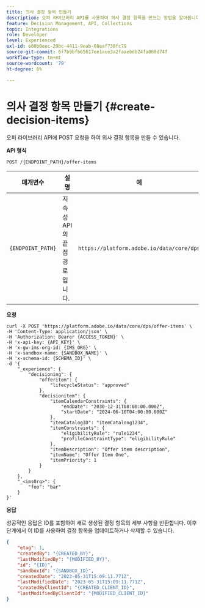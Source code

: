 ```yaml
---
title: 의사 결정 항목 만들기
description: 오퍼 라이브러리 API를 사용하여 의사 결정 항목을 만드는 방법을 알아봅니다.
feature: Decision Management, API, Collections
topic: Integrations
role: Developer
level: Experienced
exl-id: e60b0eec-29bc-4411-9eab-08eaf738fc79
source-git-commit: 6f7b9bfb65617ee1ace3a2faaebdb24fa068d74f
workflow-type: tm+mt
source-wordcount: '79'
ht-degree: 6%

---
```


# 의사 결정 항목 만들기 {#create-decision-items}

오퍼 라이브러리 API에 POST 요청을 하여 의사 결정 항목을 만들 수 있습니다.

**API 형식**

```http
POST /{ENDPOINT_PATH}/offer-items 
```

| 매개변수 | 설명 | 예 |
| --------- | ----------- | ------- |
| `{ENDPOINT_PATH}` | 지속성 API의 끝점 경로입니다. | `https://platform.adobe.io/data/core/dps` |

**요청**

```shell
curl -X POST 'https://platform.adobe.io/data/core/dps/offer-items' \
-H 'Content-Type: application/json' \
-H 'Authorization: Bearer {ACCESS_TOKEN}' \
-H 'x-api-key: {API_KEY}' \
-H 'x-gw-ims-org-id: {IMS_ORG}' \
-H 'x-sandbox-name: {SANDBOX_NAME}' \
-H 'x-schema-id: {SCHEMA_ID}' \
-d '{
    "_experience": {
        "decisioning": {
            "offeritem": {
                "lifecycleStatus": "approved"
            },
            "decisionitem": {
                "itemCalendarConstraints": {
                    "endDate": "2030-12-31T08:00:00.000Z",
                    "startDate": "2024-06-10T04:00:00.000Z"
                },
                "itemCatalogID": "itemCatalong1234",
                "itemConstraints": {
                    "eligibilityRule": "rule1234",
                    "profileConstraintType": "eligibilityRule"
                },
                "itemDescription": "Offer item description",
                "itemName": "Offer Item One",
                "itemPriority": 1
            }
        }
    },
    "_<imsOrg>": {
        "foo": "bar"
    }
}'
```

**응답**

성공적인 응답은 ID를 포함하여 새로 생성된 결정 항목의 세부 사항을 반환합니다. 이후 단계에서 이 ID를 사용하여 결정 항목을 업데이트하거나 삭제할 수 있습니다.

```json
{
    "etag": 1,
    "createdBy": "{CREATED_BY}",
    "lastModifiedBy": "{MODIFIED_BY}",
    "id": "{ID}",
    "sandboxId": "{SANDBOX_ID}",
    "createdDate": "2023-05-31T15:09:11.771Z",
    "lastModifiedDate": "2023-05-31T15:09:11.771Z",
    "createdByClientId": "{CREATED_CLIENT_ID}",
    "lastModifiedByClientId": "{MODIFIED_CLIENT_ID}"
}
```

